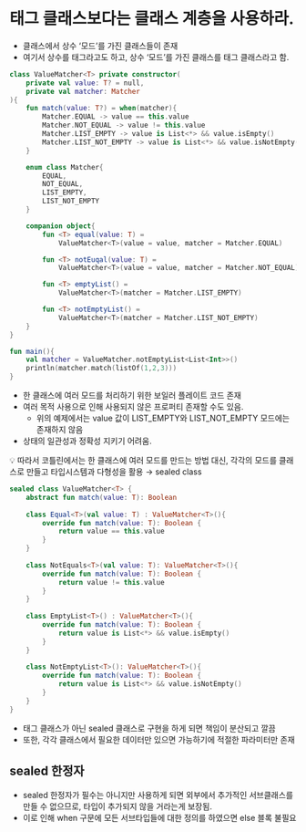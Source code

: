 # 태그 클래스보다는 클래스 계층을 사용하라.

- 클래스에서 상수 ‘모드’를 가진 클래스들이 존재
- 여기서 상수를 태그라고도 하고, 상수 ‘모드’를 가진 클래스를 태그 클래스라고 함.

```kotlin
class ValueMatcher<T> private constructor(
    private val value: T? = null,
    private val matcher: Matcher
){
    fun match(value: T?) = when(matcher){
        Matcher.EQUAL -> value == this.value
        Matcher.NOT_EQUAL -> value != this.value
        Matcher.LIST_EMPTY -> value is List<*> && value.isEmpty()
        Matcher.LIST_NOT_EMPTY -> value is List<*> && value.isNotEmpty()
    }

    enum class Matcher{
        EQUAL,
        NOT_EQUAL,
        LIST_EMPTY,
        LIST_NOT_EMPTY
    }

    companion object{
        fun <T> equal(value: T) =
            ValueMatcher<T>(value = value, matcher = Matcher.EQUAL)

        fun <T> notEuqal(value: T) =
            ValueMatcher<T>(value = value, matcher = Matcher.NOT_EQUAL)

        fun <T> emptyList() =
            ValueMatcher<T>(matcher = Matcher.LIST_EMPTY)

        fun <T> notEmptyList() =
            ValueMatcher<T>(matcher = Matcher.LIST_NOT_EMPTY)
    }
}

fun main(){
    val matcher = ValueMatcher.notEmptyList<List<Int>>()
    println(matcher.match(listOf(1,2,3)))
}
```

- 한 클래스에 여러 모드를 처리하기 위한 보일러 플레이트 코드 존재
- 여러 목적 사용으로 인해 사용되지 않은 프로퍼티 존재할 수도 있음.
    - 위의 예제에서는 value 값이 LIST_EMPTY와 LIST_NOT_EMPTY 모드에는 존재하지 않음
- 상태의 일관성과 정확성 지키기 어려움.

<aside>
💡 따라서 코틀린에서는 한 클래스에 여러 모드를 만드는 방법 대신, 각각의 모드를 클래스로 만들고 타입시스템과 다형성을 활용 → sealed class

</aside>

```kotlin
sealed class ValueMatcher<T> {
    abstract fun match(value: T): Boolean
    
    class Equal<T>(val value: T) : ValueMatcher<T>(){
        override fun match(value: T): Boolean {
            return value == this.value
        }
    }
    
    class NotEquals<T>(val value: T): ValueMatcher<T>(){
        override fun match(value: T): Boolean {
            return value != this.value
        }
    }
    
    class EmptyList<T>() : ValueMatcher<T>(){
        override fun match(value: T): Boolean {
            return value is List<*> && value.isEmpty()
        }
    }
    
    class NotEmptyList<T>(): ValueMatcher<T>(){
        override fun match(value: T): Boolean {
            return value is List<*> && value.isNotEmpty()
        }
    }
}
```

- 태그 클래스가 아닌 sealed 클래스로 구현을 하게 되면 책임이 분산되고 깔끔
- 또한, 각각 클래스에서 필요한 데이터만 있으면 가능하기에 적절한 파라미터만 존재

## sealed 한정자

- sealed 한정자가 필수는 아니지만 사용하게 되면 외부에서 추가적인 서브클래스를 만들 수 없으므로, 타입이 추가되지 않을 거라는게 보장됨.
- 이로 인해 when 구문에 모든 서브타입들에 대한 정의를 하였으면 else 블록 불필요
